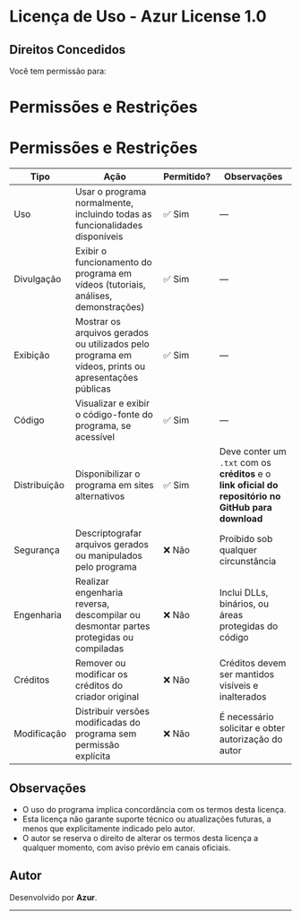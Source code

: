 # Licença de Uso - Azur License 1.0

## Direitos Concedidos

Você tem permissão para:

# Permissões e Restrições

# Permissões e Restrições

| Tipo         | Ação                                                                                                  | Permitido? | Observações                                                                                   |
|--------------|--------------------------------------------------------------------------------------------------------|------------|-------------------------------------------------------------------------------------------------|
| Uso          | Usar o programa normalmente, incluindo todas as funcionalidades disponíveis                           | ✅ Sim     | —                                                                                             |
| Divulgação   | Exibir o funcionamento do programa em vídeos (tutoriais, análises, demonstrações)                     | ✅ Sim     | —                                                                                             |
| Exibição     | Mostrar os arquivos gerados ou utilizados pelo programa em vídeos, prints ou apresentações públicas   | ✅ Sim     | —                                                                                             |
| Código       | Visualizar e exibir o código-fonte do programa, se acessível                                          | ✅ Sim     | —                                                                                             |
| Distribuição | Disponibilizar o programa em sites alternativos                                                       | ✅ Sim     | Deve conter um `.txt` com os **créditos** e o **link oficial do repositório no GitHub para download**      |
| Segurança    | Descriptografar arquivos gerados ou manipulados pelo programa                                         | ❌ Não     | Proibido sob qualquer circunstância                                                           |
| Engenharia   | Realizar engenharia reversa, descompilar ou desmontar partes protegidas ou compiladas                 | ❌ Não     | Inclui DLLs, binários, ou áreas protegidas do código                                          |
| Créditos     | Remover ou modificar os créditos do criador original                                                  | ❌ Não     | Créditos devem ser mantidos visíveis e inalterados                                            |
| Modificação  | Distribuir versões modificadas do programa sem permissão explícita                                    | ❌ Não     | É necessário solicitar e obter autorização do autor                                           |



## Observações

- O uso do programa implica concordância com os termos desta licença.
- Esta licença não garante suporte técnico ou atualizações futuras, a menos que explicitamente indicado pelo autor.
- O autor se reserva o direito de alterar os termos desta licença a qualquer momento, com aviso prévio em canais oficiais.

## Autor

Desenvolvido por **Azur**.

---

